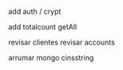 
add auth / crypt

add totalcount getAll

revisar clientes
revisar accounts

arrumar mongo cinsstring